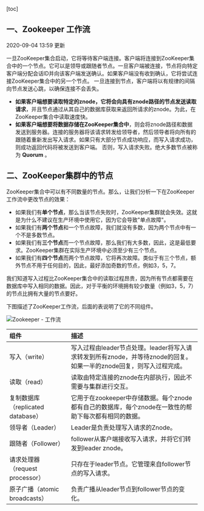 [toc]

## 一、Zookeeper 工作流

2020-09-04 13:59 更新

一旦ZooKeeper集合启动，它将等待客户端连接。客户端将连接到ZooKeeper集合中的一个节点。它可以是领导或跟随者节点。一旦客户端被连接，节点将向特定客户端分配会话ID并向该客户端发送确认。如果客户端没有收到确认，它将尝试连接ZooKeeper集合中的另一个节点。 一旦连接到节点，客户端将以有规律的间隔向节点发送心跳，以确保连接不会丢失。

- **如果客户端想要读取特定的znode，**它将会向具有znode路径的节点发送**读取请求**，并且节点通过从其自己的数据库获取来返回所请求的znode。为此，在ZooKeeper集合中读取速度快。
- **如果客户端想要将数据存储在ZooKeeper集合中**，则会将znode路径和数据发送到服务器。连接的服务器将该请求转发给领导者，然后领导者将向所有的跟随着重新发出写入请求。如果只有大部分节点成功响应，而写入请求成功，则成功返回代码将被发送到客户端。 否则，写入请求失败。绝大多数节点被称为 **Quorum** 。

## 二、ZooKeeper集群中的节点

ZooKeeper集合中可以有不同数量的节点。那么，让我们分析一下在ZooKeeper工作流中更改节点的效果：

- 如果我们有**单个节点**，那么当该节点失败时，ZooKeeper集群就会失效。这就是为什么不建议在生产环境中使用它，因为它会导致"单点故障"。
- 如果我们有**两个节点**和一个节点故障，我们就没有多数，因为两个节点中有一个不是多数节点。
- 如果我们有**三个节点**而一个节点故障，那么我们有大多数，因此，这是最低要求。ZooKeeper集群在实际生产环境中必须至少有三个节点。
- 如果我们有**四个节点**而两个节点故障，它将再次故障。类似于有三个节点，额外节点不用于任何目的，因此，最好添加奇数的节点，例如3，5，7。

我们知道写入过程比ZooKeeper集合中的读取过程昂贵，因为所有节点都需要在数据库中写入相同的数据。因此，对于平衡的环境拥有较少数量（例如3，5，7）的节点比拥有大量的节点要好。

下图描述了ZooKeeper工作流，后面的表说明了它的不同组件。

![Zookeeper - 工作流](https://atts.w3cschool.cn/attachments/image/20161229/1482990578752713.png)

| 组件                              | 描述                                                         |
| :-------------------------------- | :----------------------------------------------------------- |
| 写入（write）                     | 写入过程由leader节点处理。leader将写入请求转发到所有znode，并等待znode的回复。如果一半的znode回复，则写入过程完成。 |
| 读取（read）                      | 读取由特定连接的znode在内部执行，因此不需要与集群进行交互。  |
| 复制数据库（replicated database） | 它用于在zookeeper中存储数据。每个znode都有自己的数据库，每个znode在一致性的帮助下每次都有相同的数据。 |
| 领导者（Leader）                  | Leader是负责处理写入请求的Znode。                            |
| 跟随者（Follower）                | follower从客户端接收写入请求，并将它们转发到leader znode。   |
| 请求处理器（request processor）   | 只存在于leader节点。它管理来自follower节点的写入请求。       |
| 原子广播（atomic broadcasts）     | 负责广播从leader节点到follower节点的变化。                   |